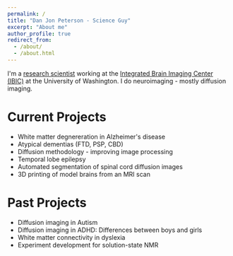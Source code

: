 ```yaml
---
permalink: /
title: "Dan Jon Peterson - Science Guy"
excerpt: "About me"
author_profile: true
redirect_from: 
  - /about/
  - /about.html
---
```


I'm a [research scientist](http://ibic.washington.edu/profiles/peterson) working at the [Integrated Brain Imaging Center (IBIC)](http://ibic.washington.edu) at the University of Washington. I do neuroimaging - mostly diffusion imaging.

Current Projects
======
* White matter degnereration in Alzheimer's disease  
* Atypical dementias (FTD, PSP, CBD)  
* Diffusion methodology - improving image processing  
* Temporal lobe epilepsy  
* Automated segmentation of spinal cord diffusion images  
* 3D printing of model brains from an MRI scan  

Past Projects
======
* Diffusion imaging in Autism  
* Diffusion imaging in ADHD: Differences between boys and girls  
* White matter connectivity in dyslexia  
* Experiment development for solution-state NMR  